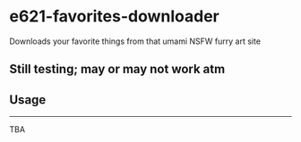 # e621-favorites-downloader
Downloads your favorite things from that umami NSFW furry art site

## Still testing; may or may not work atm

## Usage
---

TBA
